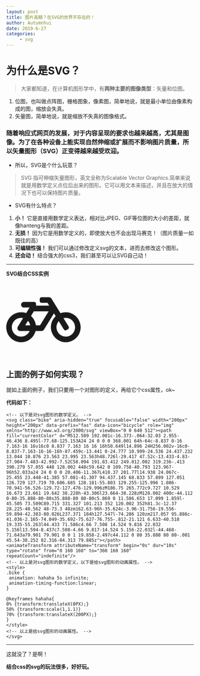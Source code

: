 ```yaml
---
layout: post
title: 图片高糊？在SVG的世界不存在的！
author: Autumnhui
date: 2019-6-27
categories:
     - svg
---
```


# 为什么是SVG？

> 大家都知道，在计算机图形学中，有**两种主要的图像类型**：矢量和位图。
 1. 位图，也叫做点阵图，栅格图象，像素图，简单地说，就是最小单位由像素构成的图，缩放会失真。
 2. 矢量图，简单地说，就是缩放不失真的图像格式。


### 随着响应式网页的发展，对于内容呈现的要求也越来越高，尤其是图像。为了在各种设备上能实现自然伸缩或扩展而不影响图片质量，所以矢量图形（SVG）正变得越来越受欢迎。


- 所以，SVG是个什么玩意？
> SVG 指可伸缩矢量图形，英文全称为Scalable Vector Graphics.简单来说就是用数学定义点位后出来的图形。它可以用文本来描述，并且在放大的情况下也可以保持图片质量。


- SVG有什么特点？
1. **小！** 它是直接用数学定义表达，相对比JPEG、GIF等位图的大小的差距，就像hanteng与我的差距。
2. **无损！** 因为它是用数学定义的，即使放大也不会出现马赛克！（图片质量一如既往的高）
3. **可编辑性强！** 我们可以通过修改定义svg的文本，进而去修改这个图形。
4. **还会动！** 结合强大的css3，我们甚至可以让SVG自己动！

---

**SVG结合CSS实例**


<svg class="bike" aria-hidden="true" focusable="false" width="200px" height="200px" data-prefix="fas" data-icon="bicycle" role="img" xmlns="http://www.w3.org/2000/svg" viewBox="0 0 640 512"><path fill="currentColor" d="M512.509 192.001c-16.373-.064-32.03 2.955-46.436 8.495l-77.68-125.153A24 24 0 0 0 368.001 64h-64c-8.837 0-16 7.163-16 16v16c0 8.837 7.163 16 16 16h50.649l14.896 24H256.002v-16c0-8.837-7.163-16-16-16h-87.459c-13.441 0-24.777 10.999-24.536 24.437.232 13.044 10.876 23.563 23.995 23.563h48.726l-29.417 47.52c-13.433-4.83-27.904-7.483-42.992-7.52C58.094 191.83.412 249.012.002 319.236-.413 390.279 57.055 448 128.002 448c59.642 0 109.758-40.793 123.967-96h52.033a24 24 0 0 0 20.406-11.367L410.37 201.77l14.938 24.067c-25.455 23.448-41.385 57.081-41.307 94.437.145 68.833 57.899 127.051 126.729 127.719 70.606.685 128.181-55.803 129.255-125.996 1.086-70.941-56.526-129.72-127.476-129.996zM186.75 265.772c9.727 10.529 16.673 23.661 19.642 38.228h-43.306l23.664-38.228zM128.002 400c-44.112 0-80-35.888-80-80s35.888-80 80-80c5.869 0 11.586.653 17.099 1.859l-45.505 73.509C89.715 331.327 101.213 352 120.002 352h81.3c-12.37 28.225-40.562 48-73.3 48zm162.63-96h-35.624c-3.96-31.756-19.556-59.894-42.383-80.026L237.371 184h127.547l-74.286 120zm217.057 95.886c-41.036-2.165-74.049-35.692-75.627-76.755-.812-21.121 6.633-40.518 19.335-55.263l44.433 71.586c4.66 7.508 14.524 9.816 22.032 5.156l13.594-8.437c7.508-4.66 9.817-14.524 5.156-22.032l-44.468-71.643a79.901 79.901 0 0 1 19.858-2.497c44.112 0 80 35.888 80 80-.001 45.54-38.252 82.316-84.313 79.885z"></path>
<animateTransform attributeName="transform" begin="0s" dur="10s" type="rotate" from="0 160 160" to="360 160 160" repeatCount="indefinite"/>
<style>
.bike {
 animation: hahaha 5s infinite;
 animation-timing-function:linear;
}

@keyframes hahaha{
0% {transform:translateX(0PX);}
50% {transform:scale(1,1.1)}
70% {transform:translateX(200PX);}
}  
</style>
</svg>






## 上面的例子如何实现？
就如上面的例子，我们只要用一个对图形的定义，再给它个css属性，ok~

**代码如下：**
```
<!-- 以下是对svg图形的数学定义。 -->
<svg class="bike" aria-hidden="true" focusable="false" width="200px" height="200px" data-prefix="fas" data-icon="bicycle" role="img" xmlns="http://www.w3.org/2000/svg" viewBox="0 0 640 512"><path fill="currentColor" d="M512.509 192.001c-16.373-.064-32.03 2.955-46.436 8.495l-77.68-125.153A24 24 0 0 0 368.001 64h-64c-8.837 0-16 7.163-16 16v16c0 8.837 7.163 16 16 16h50.649l14.896 24H256.002v-16c0-8.837-7.163-16-16-16h-87.459c-13.441 0-24.777 10.999-24.536 24.437.232 13.044 10.876 23.563 23.995 23.563h48.726l-29.417 47.52c-13.433-4.83-27.904-7.483-42.992-7.52C58.094 191.83.412 249.012.002 319.236-.413 390.279 57.055 448 128.002 448c59.642 0 109.758-40.793 123.967-96h52.033a24 24 0 0 0 20.406-11.367L410.37 201.77l14.938 24.067c-25.455 23.448-41.385 57.081-41.307 94.437.145 68.833 57.899 127.051 126.729 127.719 70.606.685 128.181-55.803 129.255-125.996 1.086-70.941-56.526-129.72-127.476-129.996zM186.75 265.772c9.727 10.529 16.673 23.661 19.642 38.228h-43.306l23.664-38.228zM128.002 400c-44.112 0-80-35.888-80-80s35.888-80 80-80c5.869 0 11.586.653 17.099 1.859l-45.505 73.509C89.715 331.327 101.213 352 120.002 352h81.3c-12.37 28.225-40.562 48-73.3 48zm162.63-96h-35.624c-3.96-31.756-19.556-59.894-42.383-80.026L237.371 184h127.547l-74.286 120zm217.057 95.886c-41.036-2.165-74.049-35.692-75.627-76.755-.812-21.121 6.633-40.518 19.335-55.263l44.433 71.586c4.66 7.508 14.524 9.816 22.032 5.156l13.594-8.437c7.508-4.66 9.817-14.524 5.156-22.032l-44.468-71.643a79.901 79.901 0 0 1 19.858-2.497c44.112 0 80 35.888 80 80-.001 45.54-38.252 82.316-84.313 79.885z"></path>
<animateTransform attributeName="transform" begin="0s" dur="10s" type="rotate" from="0 160 160" to="360 160 160" repeatCount="indefinite"/>
<!-- 以上是对svg图形的数学定义，以下是给svg图形的动画属性。 -->
<style>
.bike {
 animation: hahaha 5s infinite;
 animation-timing-function:linear;
}

@keyframes hahaha{
0% {transform:translateX(0PX);}
50% {transform:scale(1,1.1)}
70% {transform:translateX(200PX);}
}  
</style>
<!-- 以上是给svg图形的动画属性。 -->
</svg>
```

---

这就没了？是啊！

 **结合css的svg的玩法很多，好好玩。**